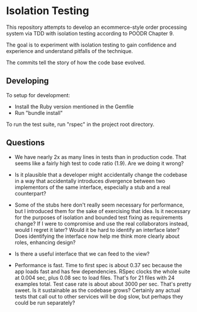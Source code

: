 Isolation Testing
=================

This repository attempts to develop an ecommerce-style order processing system
via TDD with isolation testing according to POODR Chapter 9.

The goal is to experiment with isolation testing to gain confidence and
experience and understand pitfalls of the technique.

The commits tell the story of how the code base evolved.


Developing
----------

To setup for development:

* Install the Ruby version mentioned in the Gemfile
* Run "bundle install"

To run the test suite, run "rspec" in the project root directory.


Questions
---------

* We have nearly 2x as many lines in tests than in production code.  That
  seems like a fairly high test to code ratio (1.9).  Are we doing it wrong?

* Is it plausible that a developer might accidentally change the codebase in a
  way that accidentally introduces divergence between two implementors of the
  same interface, especially a stub and a real counterpart?

* Some of the stubs here don't really seem necessary for performance, but I
  introduced them for the sake of exercising that idea.  Is it necessary for
  the purposes of isolation and bounded test fixing as requirements change?
  If I were to compromise and use the real collaborators instead, would I
  regret it later?  Would it be hard to identify an interface later?  Does
  identifying the interface now help me think more clearly about roles,
  enhancing design?

* Is there a useful interface that we can feed to the view?

* Performance is fast.  Time to first spec is about 0.37 sec because the app
  loads fast and has few dependencies.  RSpec clocks the whole suite at 0.004
  sec, plus 0.08 sec to load files.  That's for 21 files with 24 examples total.
  Test case rate is about about 3000 per sec.  That's pretty sweet.  Is it
  sustainable as the codebase grows?  Certainly any actual tests that call out
  to other services will be dog slow, but perhaps they could be run separately?
